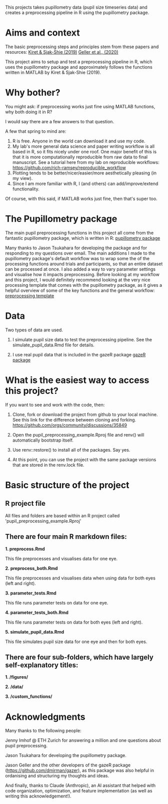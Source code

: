 This projects takes pupillometry data (pupil size timeseries data) and creates a preprocessing pipeline in R using the pupillometry package.

# Aims and context #

The basic preprocessing steps and principles stem from these papers and resources:
[Kiret & Sjak-Shie (2019)](https://link.springer.com/article/10.3758/s13428-018-1075-y)
[Geller et al., (2020)](https://link.springer.com/article/10.3758/s13428-020-01374-8)

This project aims to setup and test a preprocessing pipeline in R, which uses the pupillometry package and approximately follows the functions written in MATLAB by Kiret & Sjak-Shie (2019).

# Why bother? #

You might ask: if preprocessing works just fine using MATLAB functions, why both doing it in R?

I would say there are a few answers to that question.

A few that spring to mind are:

1. R is free. Anyone in the world can download it and use my code.
2. My lab's more general data science and paper writing workflow is all based in R, so it fits nicely under one roof. One major benefit of this is that it is more computationally reproducible from raw data to final manuscript. See a tutorial here from my lab on reproducible workflows: https://github.com/rich-ramsey/reproducible_workflow
3. Plotting tends to be better/nicer/easier/more aesthetically pleasing (in my view).
4. Since I am more familiar with R, I (and others) can add/improve/extend functionality.

Of course, with this said, if MATLAB works just fine, then that's super too.

# The Pupillometry package #

The main pupil preprocessing functions in this project all come from the fantastic pupillometry package, which is written in R:
[pupillometry package](https://dr-jt.github.io/pupillometry/index.html)

Many thanks to Jason Tsukahara for developing the package and for responding to my questions over email.
The main additions I made to the pupillometry package's default workflow was to wrap some the of the processing functions around trials and participants, so that an entire dataset can be processed at once.
I also added a way to vary parameter settings and visualise how it impacts preprocessing. 
Before looking at my workflow and this project, I would definitely recommend looking at the very nice processing template that comes with the pupillometry package, as it gives a helpful overview of some of the key functions and the general workflow:
[preprocessing template](https://dr-jt.github.io/pupillometry/articles/preprocess_overview.html)

# Data #

Two types of data are used.

1) I simulate pupil size data to test the preprocessing pipeline. See the simulate_pupil_data.Rmd file for details.

2) I use real pupil data that is included in the gazeR package [gazeR package](https://github.com/dmirman/gazer)

# What is the easiest way to access this project? #

If you want to see and work with the code, then:

1. Clone, fork or download the project from github to your local machine.
See this link for the difference between cloning and forking. https://github.com/orgs/community/discussions/35849

2. Open the pupil_preprocessing_example.Rproj file and renv() will automatically bootstrap itself.

3. Use renv::restore() to install all of the packages. Say yes.

4. At this point, you can use the project with the same package versions that are stored in the renv.lock file.


# Basic structure of the project #

## R project file ##

All files and folders are based within an R project called 'pupil_preprocessing_example.Rproj'

## There are four main R markdown files: ##

**1. preprocess.Rmd**

This file preprocesses and visualises data for one eye.

**2. preprocess_both.Rmd**

This file preprocesses and visualises data when using data for both eyes (left and right).

**3. parameter_tests.Rmd**

This file runs parameter tests on data for one eye.

**4. parameter_tests_both.Rmd**

This file runs parameter tests on data for both eyes (left and right).

**5. simulate_pupil_data.Rmd**

This file simulates pupil size data for one eye and then for both eyes.

## There are four sub-folders, which have largely self-explanatory titles: ##

**1. /figures/**

**2. /data/**

**3. /custom_functions/**


# Acknowledgments #

Many thanks to the following people:

Jenny Imhof @ ETH Zurich for answering a million and one questions about pupil preprocessing.

Jason Tsukahara for developing the pupillometry package.

Jason Geller and the other developers of the gazeR package (https://github.com/dmirman/gazer), as this package was also helpful in ordanising and structuring my thoughts and ideas.

And finally, thanks to Claude (Anthropic), an AI assistant that helped with code organization, optimization, and feature implementation (as well as writing this acknowledgement!).


